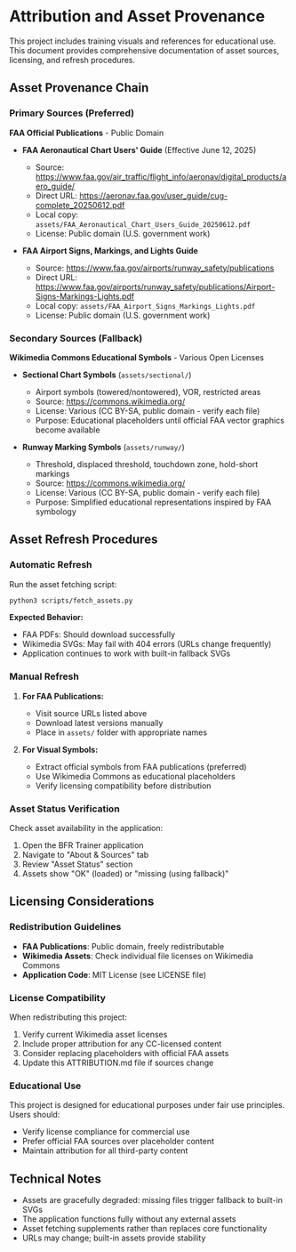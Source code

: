 # Attribution and Asset Provenance

This project includes training visuals and references for educational use. This document provides comprehensive documentation of asset sources, licensing, and refresh procedures.

## Asset Provenance Chain

### Primary Sources (Preferred)

**FAA Official Publications** - Public Domain
- **FAA Aeronautical Chart Users' Guide** (Effective June 12, 2025)
  - Source: https://www.faa.gov/air_traffic/flight_info/aeronav/digital_products/aero_guide/
  - Direct URL: https://aeronav.faa.gov/user_guide/cug-complete_20250612.pdf
  - Local copy: `assets/FAA_Aeronautical_Chart_Users_Guide_20250612.pdf`
  - License: Public domain (U.S. government work)
  
- **FAA Airport Signs, Markings, and Lights Guide**
  - Source: https://www.faa.gov/airports/runway_safety/publications
  - Direct URL: https://www.faa.gov/airports/runway_safety/publications/Airport-Signs-Markings-Lights.pdf
  - Local copy: `assets/FAA_Airport_Signs_Markings_Lights.pdf`
  - License: Public domain (U.S. government work)

### Secondary Sources (Fallback)

**Wikimedia Commons Educational Symbols** - Various Open Licenses
- **Sectional Chart Symbols** (`assets/sectional/`)
  - Airport symbols (towered/nontowered), VOR, restricted areas
  - Source: https://commons.wikimedia.org/
  - License: Various (CC BY-SA, public domain - verify each file)
  - Purpose: Educational placeholders until official FAA vector graphics become available
  
- **Runway Marking Symbols** (`assets/runway/`)
  - Threshold, displaced threshold, touchdown zone, hold-short markings
  - Source: https://commons.wikimedia.org/
  - License: Various (CC BY-SA, public domain - verify each file)  
  - Purpose: Simplified educational representations inspired by FAA symbology

## Asset Refresh Procedures

### Automatic Refresh
Run the asset fetching script:
```bash
python3 scripts/fetch_assets.py
```

**Expected Behavior:**
- FAA PDFs: Should download successfully
- Wikimedia SVGs: May fail with 404 errors (URLs change frequently)
- Application continues to work with built-in fallback SVGs

### Manual Refresh
1. **For FAA Publications:**
   - Visit source URLs listed above
   - Download latest versions manually
   - Place in `assets/` folder with appropriate names

2. **For Visual Symbols:**
   - Extract official symbols from FAA publications (preferred)
   - Use Wikimedia Commons as educational placeholders
   - Verify licensing compatibility before distribution

### Asset Status Verification
Check asset availability in the application:
1. Open the BFR Trainer application
2. Navigate to "About & Sources" tab
3. Review "Asset Status" section
4. Assets show "OK" (loaded) or "missing (using fallback)"

## Licensing Considerations

### Redistribution Guidelines
- **FAA Publications**: Public domain, freely redistributable
- **Wikimedia Assets**: Check individual file licenses on Wikimedia Commons
- **Application Code**: MIT License (see LICENSE file)

### License Compatibility
When redistributing this project:
1. Verify current Wikimedia asset licenses
2. Include proper attribution for any CC-licensed content
3. Consider replacing placeholders with official FAA assets
4. Update this ATTRIBUTION.md file if sources change

### Educational Use
This project is designed for educational purposes under fair use principles. Users should:
- Verify license compliance for commercial use
- Prefer official FAA sources over placeholder content
- Maintain attribution for all third-party content

## Technical Notes

- Assets are gracefully degraded: missing files trigger fallback to built-in SVGs
- The application functions fully without any external assets
- Asset fetching supplements rather than replaces core functionality
- URLs may change; built-in assets provide stability